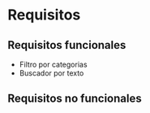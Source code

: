 # Requisitos

## Requisitos funcionales
- Filtro por categorias
- Buscador por texto



## Requisitos no funcionales